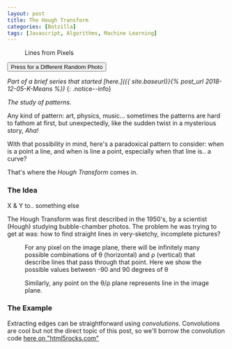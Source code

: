 ```yaml
---
layout: post
title: The Hough Transform
categories: [Botzilla]
tags: [Javascript, Algorithms, Machine Learning]
---
```


<figure class="align-center">
	<canvas width="392" height="392" id="km_sample5" class="align-center">
	</canvas>
  <figcaption id='htStats'>Lines from Pixels</figcaption>
</figure>
<button id="reloader" onclick="htSample1.update_pic_src();" class="btn--primary align-center">Press for a Different Random Photo</button>

<script>
	// Hough Transform Sample Points that bounce around in their little windows
	function bouncePt(x,y,vx,vy,decay) {
		this.x = x ? x : 0;
		this.y = y ? y : 0;
		this.vx = vx ? vx : 0;
		this.vy = vy ? vy : 0;
		this.decay = (decay===undefined) ? 0.999 : decay;
	}
	bouncePt.prototype.advance = function(w,h)
	{
		this.x += this.vx;
		this.y += this.vy;
		if ((this.x<0)||(this.x>=w)) {
			this.vx = -this.vx + (Math.random()*3-1.5);
			this.vy += (Math.random()-0.5);
		}
		if ((this.y<0)||(this.y>=h)) {
			this.vx += Math.random()-0.5;
			this.vy = -this.vy + (Math.random()*3-1.5);
		}
		this.vx *= this.decay;
		this.vy *= this.decay;
		this.x = this.x<0 ? -this.x : this.x;
		this.x = this.x>=w ? 2*w-this.x-1 : this.x;
		this.y = this.y<0 ? -this.y : this.y;
		this.y = this.y>=h ? 2*h-this.y-1 : this.y;
	}
	bouncePt.prototype.crosshair = function(ctx,x0,y0,w,h) {
		ctx.strokeStyle = '#b0ffb0ff';
		var nx = x0+this.x;
		var ny = y0+this.y;
		ctx.beginPath();
		ctx.moveTo(nx,y0);
		ctx.lineTo(nx,y0+h-1);
		ctx.moveTo(x0,ny);
		ctx.lineTo(x0+w-1,ny);
		ctx.stroke();
		ctx.strokeStyle = '#a0a0a0ff';
		ctx.beginPath();
		ctx.rect(x0,y0,w,h);
		var d = 2;
		ctx.moveTo(nx-d,ny-d);
		ctx.lineTo(nx+d,ny+d);
		ctx.moveTo(nx-d,ny+d);
		ctx.lineTo(nx+d,ny-d);
		ctx.stroke();
		ctx.fillStyle = 'black';
		ctx.fillRect(nx,ny,1,1);  	
	}
	//
	var htSample1 = {
		canvas: null,
		ctx: null,
		canvasB: null,
		ctxB: null,
		canvasC: null,
		ctxC: null,
		iter: 0,
		pauseCount: 0,
		srcImage: null,
		paused: false,
		// various imageData objects
		origPxls: null,
		grayPxls: null,
		edgePxls: null,
		mixdPxls: null,
		linePxls: null,
		mixdPxls: null,
		overPxls: null,
		aSize: {x:256, y:128},
		aPxls: null,
		cosa: null,
		sina: null,
		maxP: null,
		accumulator: null,
		samplePtB: new bouncePt(64, 64, (Math.random()*5)-2.5, (Math.random()*5)-2.5),
		samplePtC: new bouncePt(128, 64, (Math.random()*7)-3.5, (Math.random()*5)-2.5),
		stats: null,
		debug: false,
		placeHolderURLs: ['https://loremflickr.com/g/128/128/vespa,scooter','https://picsum.photos/g/128/128/?random',"https://www.fillmurray.com/128/128"],
		//
		filters: { // based on https://www.html5rocks.com/en/tutorials/canvas/imagefilters/
			filterImage: function(filter, image, var_args) {
			  var args = [this.getPixels(image)];
			  for (var i=2; i<arguments.length; i++) {
			    args.push(arguments[i]);
			  }
			  return filter.apply(null, args);
			},
			grayscale: function(pixels, args) {
			  var d = pixels.data;
			  for (var i=0; i<d.length; i+=4) {
			    var v = (d[i]+d[i+1]+d[i+2])/3;
			    d[i] = d[i+1] = d[i+2] = v;
			  }
			  return pixels;
			},
			grayscale_lum: function(pixels, args) {
			  var d = pixels.data;
			  for (var i=0; i<d.length; i+=4) {
			    var r = d[i];
			    var g = d[i+1];
			    var b = d[i+2];
			    // CIE luminance for the RGB
			    // The human eye is bad at seeing red and blue, so we de-emphasize them.
			    var v = 0.2126*r + 0.7152*g + 0.0722*b;
			    d[i] = d[i+1] = d[i+2] = v;
			  }
			  return pixels;
			},
			convolute: function(pixels, weights, opaque) {
			  var side = Math.round(Math.sqrt(weights.length));
			  var halfSide = Math.floor(side/2);
			  var src = pixels.data;
			  var sw = pixels.width;
			  var sh = pixels.height;
			  // pad output by the convolution matrix
			  var w = sw;
			  var h = sh;
			  var output = Filters.createImageData(w, h);
			  var dst = output.data;
			  // go through the destination image pixels
			  var alphaFac = opaque ? 1 : 0;
			  for (var y=0; y<h; y++) {
			    for (var x=0; x<w; x++) {
			      var sy = y;
			      var sx = x;
			      var dstOff = (y*w+x)*4;
			      // calculate the weighed sum of the source image pixels that
			      // fall under the convolution matrix
			      var r=0, g=0, b=0, a=0;
			      for (var cy=0; cy<side; cy++) {
				for (var cx=0; cx<side; cx++) {
				  var scy = sy + cy - halfSide;
				  var scx = sx + cx - halfSide;
				  if (scy >= 0 && scy < sh && scx >= 0 && scx < sw) {
				    var srcOff = (scy*sw+scx)*4;
				    var wt = weights[cy*side+cx];
				    r += src[srcOff] * wt;
				    g += src[srcOff+1] * wt;
				    b += src[srcOff+2] * wt;
				    a += src[srcOff+3] * wt;
				  }
				}
			      }
			      dst[dstOff] = r;
			      dst[dstOff+1] = g;
			      dst[dstOff+2] = b;
			      dst[dstOff+3] = a + alphaFac*(255-a);
			    }
			  }
			  return output;
			},
			convoluteFloat32: function(pixels, weights, opaque) {
	          var side = Math.round(Math.sqrt(weights.length));
	          var halfSide = Math.floor(side/2);

	          var src = pixels.data;
	          var sw = pixels.width;
	          var sh = pixels.height;

	          var w = sw;
	          var h = sh;
	          var output = {
	            width: w, height: h, data: new Float32Array(w*h*4)
	          };
	          var dst = output.data;

	          var alphaFac = opaque ? 1 : 0;

	          for (var y=0; y<h; y++) {
	            for (var x=0; x<w; x++) {
	              var sy = y;
	              var sx = x;
	              var dstOff = (y*w+x)*4;
	              var r=0, g=0, b=0, a=0;
	              for (var cy=0; cy<side; cy++) {
	                for (var cx=0; cx<side; cx++) {
	                  var scy = Math.min(sh-1, Math.max(0, sy + cy - halfSide));
	                  var scx = Math.min(sw-1, Math.max(0, sx + cx - halfSide));
	                  var srcOff = (scy*sw+scx)*4;
	                  var wt = weights[cy*side+cx];
	                  r += src[srcOff] * wt;
	                  g += src[srcOff+1] * wt;
	                  b += src[srcOff+2] * wt;
	                  a += src[srcOff+3] * wt;
	                }
	              }
	              dst[dstOff] = r;
	              dst[dstOff+1] = g;
	              dst[dstOff+2] = b;
	              dst[dstOff+3] = a + alphaFac*(255-a);
	            }
	          }
	          return output;
	        },
			sobel: function(px,edgePx) {
				// px = Filters.grayscale(px); // let's assume it's already gray
				// original method created edgePx, but we can avoid reallocations
				// Note that ImageData values are clamped between 0 and 255, so we need
				// to use a Float32Array for the gradient values because they
				// range between -255 and 255.
				var vertical = this.convoluteFloat32(px,
				  [ -1, 0, 1,
				    -2, 0, 2,
				    -1, 0, 1 ]);
				var horizontal = this.convoluteFloat32(px,
				  [ -1, -2, -1,
				     0,  0,  0,
				     1,  2,  1 ]);
				//var edgePx = Filters.createImageData(vertical.width, vertical.height);
				for (var i=0; i<edgePx.data.length; i+=4) {
				  // make the vertical gradient red
				  var v = Math.abs(vertical.data[i]);
				  edgePx.data[i] = v;
				  // make the horizontal gradient green
				  var h = Math.abs(horizontal.data[i]);
				  edgePx.data[i+1] = h;
				  // and mix in some blue for aesthetics
				  edgePx.data[i+2] = (v+h)/4;
				  edgePx.data[i+3] = 255; // opaque alpha
				}
				return edgePx;
			},
		},
		accumulate_hough_points: function(y) {
		  // look for potential edge points in row "y" of edgePxls, add to our accumulator
			var t = 0;
			for (var x=0; x<this.edgePxls.width; x+=1) {
				var i = x + y*this.edgePxls.width;
				var j = i*4;
				var hh = this.aSize.y / 2;
				var v = this.edgePxls.data[j] + this.edgePxls.data[j+1];
				if (v > 190) {	// TODO: threshhold value
					for(k=0; k<this.aSize.x; k+=1) { // iterate through possible angles
						var p = x*this.cosa[k] + y*this.sina[k];
						var pn = Math.floor(hh + hh * p / this.maxP);
						if (p<0) {
							t += 1;
						}
						var accIndex = pn*this.aSize.x + k;
						this.accumulator[accIndex] += 1;
					}
				}
			}
		},
		update_hough_pixels: function() {
		  // interpret our floating-point accumulator as an 8-bit image
			this.maxA = Math.max.apply(Math, this.accumulator);
			if (this.maxA == 0.0) {
				// TODO
				return;
			}
			for (var i=0; i<this.accumulator.length; i+=1) {
				var j = i*4;
				var v = Math.floor(255*this.accumulator[i]/this.maxA);
				this.aPxls.data[j] = this.aPxls.data[j+1] = this.aPxls.data[j+2] = v;
			}
		},
		update_hough_lines: function(x0, y0) {
			this.ctx.save();
			// this version draws red lines and a "scanner" line over the grayscale image
			// this.ctx.fillStyle = 'white';
			// this.ctx.fillRect(x0,y0,this.edgePxls.width,this.edgePxls.height);
			var w = this.grayPxls.width;
			var h = this.grayPxls.height;
			this.ctx.putImageData(this.grayPxls, x0, y0);
			this.ctx.beginPath();
			this.ctx.rect(x0,y0,w,h);
			this.ctx.clip();
			if (this.iter< h) {
				this.ctx.strokeStyle = 'blue';
				this.ctx.moveTo(x0,   y0+this.iter);
				this.ctx.lineTo(x0+w, y0+this.iter);
				this.ctx.stroke();
			}
			// this.maxA = Math.max.apply(Math, this.accumulator); // also calc'd in update_hough_pixels()
			if (this.maxA < 1) {
				this.ctx.restore();
				return 0;
			}
			this.ctx.strokeStyle = '#20ff0040';
			var i = 0;
			var n = 0;
			var mx = w-1;
			var hh = this.aSize.y / 2;
			for (var y=0; y<this.aSize.y; y+=1) {
				for (var x=0; x<this.aSize.x; x+=1) {
					if (this.accumulator[i] >= (this.maxA*0.8)) { // TODO: tune this
						var p = this.maxP*((y-hh)/hh);
						this.ctx.beginPath();
						if (this.sina[x] != 0.0) {
							var yz = (p-0*this.cosa[x])/this.sina[x];
							var ym = (p-mx*this.cosa[x])/this.sina[x];
							this.ctx.moveTo(x0+0, y0+yz);
							this.ctx.lineTo(x0+mx,y0+ym);
						} else {
							this.ctx.moveTo(x0+p,y0);
							this.ctx.lineTo(x0+p,y0+h);
						}
						this.ctx.stroke();
						n += 1;
					}
					i += 1;
				}
			}
			this.ctx.restore();
			// console.log(n+' strokes');
			return n;
		},
		update_hough_lines_only: function(x0, y0) {
			// this version draws white lines on black, no "scanner"
			var w = this.grayPxls.width;
			var h = this.grayPxls.height;
			this.ctx.save();
			this.ctx.fillStyle = 'black';
			this.ctx.fillRect(x0,y0,w,h);
			// this.maxA = Math.max.apply(Math, this.accumulator); // also calc'd in update_hough_pixels()
			if (this.maxA < 1) {
				this.ctx.restore();
				return 0;
			}
			this.ctx.beginPath();
			this.ctx.rect(x0,y0,w,h);
			this.ctx.clip();
			this.ctx.strokeStyle = '#ffffffff';
			var i = 0;
			var n = 0;
			var mx = w-1;
			var hh = this.aSize.y / 2;
			for (var y=0; y<this.aSize.y; y+=1) {
				for (var x=0; x<this.aSize.x; x+=1) {
					if (this.accumulator[i] >= (this.maxA*0.8)) { // TODO: tune this
						var p = this.maxP*((y-hh)/hh);
						this.ctx.beginPath();
						if (this.sina[x] != 0.0) {
							var yz = (p-0*this.cosa[x])/this.sina[x];
							var ym = (p-mx*this.cosa[x])/this.sina[x];
							this.ctx.moveTo(x0+0,y0+yz);
							this.ctx.lineTo(x0+mx,y0+ym);
						} else {
							this.ctx.moveTo(x0+p,y0);
							this.ctx.lineTo(x0+p,y0+h);
						}
						this.ctx.stroke();
						n += 1;
					}
					i += 1;
				}
			}
			this.ctx.restore();
			// console.log(n+' strokes');
			return n;
		},
		edge_mix: function() {
			for (var i=0; i<this.mixdPxls.data.length; i+=4) {
				var l = this.linePxls.data[i];
				var e = Math.min(255,this.edgePxls.data[i]+this.edgePxls.data[i+1]);
				var m = l * e / 255;
				this.mixdPxls.data[i] =
				this.mixdPxls.data[i+1] =
				this.mixdPxls.data[i+2] = m;
				this.mixdPxls.data[i+3] = 255;
				var g = this.grayPxls.data[i];
				var f = m > 128;
				this.overPxls.data[i]   = f ? m : g;
				this.overPxls.data[i+1] = f ? 0 : g;
				this.overPxls.data[i+2] = f ? 0 : g;
				this.overPxls.data[i+3] = 255;
			}
		},
		update_canvas: function() {
			// draw points AND means
			this.ctx.fillStyle = 'white';
			this.ctx.fillRect(0,0,this.canvas.width,this.canvas.height);
			if (this.origPxls == null) { // should be a very rare case
				this.ctx.drawImage(this.srcImage, 0,0);
				this.ctx.strokeStyle = 'red';
				this.ctx.beginPath();
				this.ctx.moveTo(128,0);
				this.ctx.lineTo(255,127);
				this.ctx.lineTo(383,0);
				this.ctx.moveTo(128,127);
				this.ctx.lineTo(255,0);
				this.ctx.lineTo(383,127);
				this.ctx.stroke();
				return;
			}
			this.ctx.putImageData(this.origPxls, 0, 0);
			this.ctx.putImageData(this.grayPxls, 132, 0);
			this.ctx.putImageData(this.edgePxls, 262, 0);
			this.ctx.putImageData(this.aPxls, 0, 132);
			var nLines = this.update_hough_lines(262,132);
			var nLines2 = this.update_hough_lines_only(0,262);
			this.linePxls = this.ctx.getImageData(0,262,this.edgePxls.width,this.edgePxls.height);
			this.edge_mix();
			this.ctx.putImageData(this.mixdPxls, 132, 262);
			this.ctx.putImageData(this.overPxls, 262, 262);
			this.update_stats(nLines);
		},
		update_canvasB: function() {
			// canvasB shows a sample point in x/y and draws a matching curve of 
			//    possible theta/rho values across the range of theta of +/- 90 degrees
			if (! this.canvasB) return;
			var w = this.edgePxls.width;
			var h = this.edgePxls.height;
			this.samplePtB.advance(w,h);
			this.ctxB.fillStyle = 'white';
			this.ctxB.fillRect(0,0,w,h);
			this.samplePtB.crosshair(this.ctxB,0,0,w,h);
			this.ctxB.fillStyle = 'black';
			this.ctxB.fillRect(w+4,0,this.aSize.x,this.aSize.y);
			this.ctxB.fillStyle = 'white';
			var x = this.samplePtB.x;
			var y = this.samplePtB.y;
			var hh = this.aSize.y / 2;
			for(var k=0; k<this.aSize.x; k+=1) { // iterate through possible angles
				var p = x*this.cosa[k] + y*this.sina[k];
				var pn = Math.floor(hh + hh * p / this.maxP);
				this.ctxB.fillRect(w+4+k,pn,1,1);
			}
		},
		update_canvasC: function() {
			// canvasC shows a simple point in theta/rho and draws a line in x/y
			if (! this.canvasC) return;
			var aw = this.aSize.x;
			var ah = this.aSize.y;
			var w = this.edgePxls.width;
			var h = this.edgePxls.height;
			this.samplePtC.advance(aw,ah);
			var x = this.samplePtC.x;
			var y = this.samplePtC.y;
			this.ctxC.fillStyle = 'white';
			this.ctxC.fillRect(0,0,aw,ah);
			this.samplePtC.crosshair(this.ctxC,0,0,aw,ah);
			this.ctxC.fillStyle = 'black';
			this.ctxC.fillRect(aw+4,0,w,h);
			this.ctxC.strokeStyle = 'white';
			var r = 0.5*Math.sqrt(w*w + h*h);
			var k = Math.floor(this.samplePtC.x);
			var ck = this.cosa[k];
			var sk = this.sina[k];
			var p = (y-this.aSize.y/2)/(this.aSize.y);
			var cx = aw+4 + w/2;
			var cy = h/2;
			cx += p * r * ck;
			cy += p * r * sk;
			this.ctxC.save();
			this.ctxC.beginPath();
			this.ctxC.rect(aw+4,0,w,h);
			this.ctxC.clip();
			this.ctxC.beginPath();
			this.ctxC.moveTo(cx+r*2*sk,cy+r*2*ck);
			this.ctxC.lineTo(cx-r*2*sk,cy-r*2*ck);
			this.ctxC.stroke();
			this.ctxC.restore();
		},
		update_stats: function(counter) {
			if (!this.stats) {
				this.stats = document.getElementById('htStats');
			}
			text = 'Found '+counter+' strongest line';
			if (counter>1) {
				text = text+'s';
			}
			// if (this.debug) {
			// 	text = text + ', maxA: '+Math.floor(this.maxA);
			// }
			this.stats.innerHTML = text;
		},
		update_all: function() {
			if (this.iter >= this.origPxls.height) {
				return 0;
			}
			this.accumulate_hough_points(this.iter);
			this.update_hough_pixels();
			return 1;
		},
		looper: function(timestamp) {
			// called by requestAnimationFrame() forever
			if (this.paused) {
				window.requestAnimationFrame(this.looper.bind(this));
				return;
			}
			var ch = this.update_all();
			if (this.pauseCount < 1) {
				this.update_canvas();
			}
			this.update_canvasB();
			this.update_canvasC();
			if (ch > 0) {
				this.iter += 1;
			} else {
				this.pauseCount += 1;
			}
			if (this.pauseCount > 200) {
				window.setTimeout(this.update_pic_src.bind(this),30);
			} else {
				window.requestAnimationFrame(this.looper.bind(this));
			}
		},
		startup: function() {
			// also called whenever we re-start animation
			this.iter = this.pauseCount = 0;
			window.requestAnimationFrame(this.looper.bind(this));
		},
		collect_gray_pixels: function(context,x0,y0,w,h) {
			var i;
			this.origPxls = context.getImageData(x0,y0,w,h);
			if (this.grayPxls === null) {
				this.grayPxls = context.createImageData(w, h);
			}
			if (this.edgePxls === null) {
				this.edgePxls = context.createImageData(w, h);
			}
			if (this.mixdPxls === null) {
				this.mixdPxls = context.createImageData(w, h);
			}
			if (this.overPxls === null) {
				this.overPxls = context.createImageData(w, h);
			}
			for (i = 0; i < this.origPxls.data.length; i+=1) {
				this.grayPxls.data[i] = this.origPxls.data[i];
			}
			//this.grayPxls = this.filters.grayscale(this.grayPxls);
			this.filters.grayscale_lum(this.grayPxls);
			this.filters.sobel(this.grayPxls, this.edgePxls);
			// prep accumulation for Hough transform
			this.maxP = Math.sqrt(this.edgePxls.width * this.edgePxls.width +
									this.edgePxls.height * this.edgePxls.height);
			this.maxA = 0.0;
			if (this.accumulator === null) {
				this.accumulator = new Float32Array(this.aSize.x * this.aSize.y);
				this.aPxls = context.createImageData(this.aSize.x, this.aSize.y);
				this.cosa = new Float32Array(this.aSize.x);
				this.sina = new Float32Array(this.aSize.x);
				for (i = 0; i < this.aSize.x; i+=1) {
					var a = Math.PI*(i/(this.aSize.x-1)) - (Math.PI/2);
					this.cosa[i] = Math.cos(a);
					this.sina[i] = Math.sin(a);
				}
			}
			for (i = 0; i < this.accumulator.length; i+=1) {
				this.accumulator[i] = 0.0;
			}
			for (i = 0; i < this.aPxls.data.length; i+=4) {
				this.aPxls.data[i] =
				this.aPxls.data[i+1] =
				this.aPxls.data[i+2] = 0;
				this.aPxls.data[i+3] = 255;
			}
		},
		init_pic_from_image: function() {
			if (!this.srcImage) {
				this.srcImage = document.getElementById('htSrcImg');
			}
			var srcCanv = document.createElement('canvas');
			srcCanv.width = this.srcImage.width;
			srcCanv.height = this.srcImage.height;
			var srcCtx = srcCanv.getContext('2d');
			srcCtx.drawImage(this.srcImage, 0,0);
			this.collect_gray_pixels(srcCtx,0,0,this.srcImage.width,this.srcImage.height);
		},
		toggle_pause: function() {
			// user can click to stop/start the animation
			this.paused = ! this.paused;
		},
		main: function(canvID,srcImg) {
			// called once we have a source image
			this.canvas = document.getElementById(canvID);
			var p = this.canvas.parentElement;
			if (p.offsetWidth < (this.canvas.width-4)) {
				this.canvas.width = p.offsetWidth - 4;
			}
			this.ctx = this.canvas.getContext('2d');
			this.canvas.onclick = this.toggle_pause.bind(this);
			this.canvasB = document.getElementById(canvID+'B');
			if (this.canvasB) {
				this.ctxB = this.canvasB.getContext('2d');
			}
			this.canvasC = document.getElementById(canvID+'C');
			if (this.canvasC) {
				this.ctxC = this.canvasC.getContext('2d');
			}
			// TODO: enable button to simplify update_pic_src()?
			this.init_pic_from_image();
			this.startup();
		},
		update_pic_src: function() {
			if (this.srcImage) {
				//this.srcImage.src = this.debug ? "/img/misc/c-scoot.jpg" : ('https://picsum.photos//128/128/?random&junk='+new Date().getTime());
				this.srcImage.src = ('https://picsum.photos//128/128/?random&junk='+new Date().getTime());
			} else {
				// how could we have gotten here???
				console.log("Warning! button pressed too soon?");
			}
		},
		begin: function() {
			var env = "{{ jekyll.environment }}";
			this.debug = (env == 'development');
			// load an interesting pic before we try anything else
			this.srcImage = new Image();
			this.srcImage.setAttribute('id','htSrcImg');
			this.srcImage.setAttribute('crossOrigin','anonymous');
			this.srcImage.onload = function() {
				this.main("km_sample5");
			}.bind(this);
			this.update_pic_src();
		}
	};
	htSample1.begin();
</script>

_Part of a brief series that started [here.]({{ site.baseurl}}{% post_url 2018-12-05-K-Means %})_
{: .notice--info}

_The study of patterns._

Any kind of pattern: art, physics, music... sometimes the patterns are hard to fathom at first, but unexpectedly, like the sudden twist in a mysterious story, _Aha!_

With that possibility in mind, here's a paradoxical pattern to consider: when is a point a line, and when is line a point, especially when that line is.. a curve?

That's where the _Hough Transform_ comes in.

<!--more-->
### The Idea

X & Y to.. something else

The Hough Transform was first described in the 1950's, by a scientist (Hough) studying bubble-chamber photos. The problem he was trying to get at was: how to find straight lines in very-sketchy, incomplete pictures?



<figure class="align-center">
	<canvas width="392" height="130" id="km_sample5B" class="align-center">
	</canvas>
  <figcaption id='htStatsB'>For any pixel on the image plane, there will be infinitely many possible combinations of &theta; (horizontal) and &rho; (vertical) that describe lines that pass through that point. Here we show the possible values between -90 and 90 degrees of &theta;</figcaption>
</figure>

<figure class="align-center">
	<canvas width="392" height="130" id="km_sample5C" class="align-center">
	</canvas>
  <figcaption id='htStatsC'>Similarly, any point on the &theta;/&rho; plane represents line in the image plane.</figcaption>
</figure>


### The Example

Extracting edges can be straightforward using _convolutions._ Convolutions are cool but not the direct topic of this post, so we'll borrow the convolution code [here on "html5rocks.com"](https://www.html5rocks.com/en/tutorials/canvas/imagefilters/)


